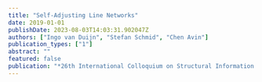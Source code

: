 ```yaml
---
title: "Self-Adjusting Line Networks"
date: 2019-01-01
publishDate: 2023-08-03T14:03:31.902047Z
authors: ["Ingo van Duijn", "Stefan Schmid", "Chen Avin"]
publication_types: ["1"]
abstract: ""
featured: false
publication: "*26th International Colloquium on Structural Information and Communication Complexity (SIROCCO)*"
---
```


